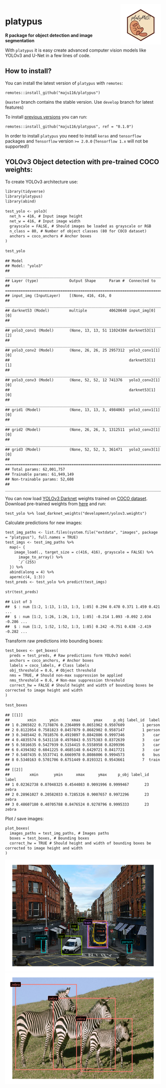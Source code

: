 
<img src="man/figures/hexsticker_platypus.png" align="right" alt="" width="130" />

platypus
========

**R package for object detection and image segmentation**

With `platypus` it is easy create advanced computer vision models like
YOLOv3 and U-Net in a few lines of code.

How to install?
---------------

You can install the latest version of `platypus` with `remotes`:

    remotes::install_github("maju116/platypus")

(`master` branch contains the stable version. Use `develop` branch for
latest features)

To install [previous versions]() you can run:

    remotes::install_github("maju116/platypus", ref = "0.1.0")

In order to install `platypus` you need to install `keras` and
`tensorflow` packages and `Tensorflow` version `>= 2.0.0`
(`Tensorflow 1.x` will not be supported!)

YOLOv3 Object detection with pre-trained COCO weights:
------------------------------------------------------

To create YOLOv3 architecture use:

    library(tidyverse)
    library(platypus)
    library(abind)

    test_yolo <- yolo3(
      net_h = 416, # Input image height
      net_w = 416, # Input image width
      grayscale = FALSE, # Should images be loaded as grayscale or RGB
      n_class = 80, # Number of object classes (80 for COCO dataset)
      anchors = coco_anchors # Anchor boxes
    )

    test_yolo

    ## Model
    ## Model: "yolo3"
    ## ________________________________________________________________________________
    ## Layer (type)              Output Shape      Param #  Connected to               
    ## ================================================================================
    ## input_img (InputLayer)    [(None, 416, 416, 0                                   
    ## ________________________________________________________________________________
    ## darknet53 (Model)         multiple          40620640 input_img[0][0]            
    ## ________________________________________________________________________________
    ## yolo3_conv1 (Model)       (None, 13, 13, 51 11024384 darknet53[1][2]            
    ## ________________________________________________________________________________
    ## yolo3_conv2 (Model)       (None, 26, 26, 25 2957312  yolo3_conv1[1][0]          
    ##                                                      darknet53[1][1]            
    ## ________________________________________________________________________________
    ## yolo3_conv3 (Model)       (None, 52, 52, 12 741376   yolo3_conv2[1][0]          
    ##                                                      darknet53[1][0]            
    ## ________________________________________________________________________________
    ## grid1 (Model)             (None, 13, 13, 3, 4984063  yolo3_conv1[1][0]          
    ## ________________________________________________________________________________
    ## grid2 (Model)             (None, 26, 26, 3, 1312511  yolo3_conv2[1][0]          
    ## ________________________________________________________________________________
    ## grid3 (Model)             (None, 52, 52, 3, 361471   yolo3_conv3[1][0]          
    ## ================================================================================
    ## Total params: 62,001,757
    ## Trainable params: 61,949,149
    ## Non-trainable params: 52,608
    ## ________________________________________________________________________________

You can now load [YOLOv3 Darknet](https://pjreddie.com/darknet/yolo/)
weights trained on [COCO dataset](https://cocodataset.org/#home).
Download pre-trained weights from
[here](https://pjreddie.com/media/files/yolov3.weights) and run:

    test_yolo %>% load_darknet_weights("development/yolov3.weights")

Calculate predictions for new images:

    test_img_paths <- list.files(system.file("extdata", "images", package = "platypus"), full.names = TRUE)
    test_imgs <- test_img_paths %>%
      map(~ {
        image_load(., target_size = c(416, 416), grayscale = FALSE) %>%
          image_to_array() %>%
          `/`(255)
      }) %>%
      abind(along = 4) %>%
      aperm(c(4, 1:3))
    test_preds <- test_yolo %>% predict(test_imgs)

    str(test_preds)

    ## List of 3
    ##  $ : num [1:2, 1:13, 1:13, 1:3, 1:85] 0.294 0.478 0.371 1.459 0.421 ...
    ##  $ : num [1:2, 1:26, 1:26, 1:3, 1:85] -0.214 1.093 -0.092 2.034 -0.286 ...
    ##  $ : num [1:2, 1:52, 1:52, 1:3, 1:85] 0.242 -0.751 0.638 -2.419 -0.282 ...

Transform raw predictions into bounding boxes:

    test_boxes <- get_boxes(
      preds = test_preds, # Raw predictions form YOLOv3 model
      anchors = coco_anchors, # Anchor boxes
      labels = coco_labels, # Class labels
      obj_threshold = 0.6, # Object threshold
      nms = TRUE, # Should non-max suppression be applied
      nms_threshold = 0.6, # Non-max suppression threshold
      correct_hw = FALSE # Should height and width of bounding boxes be corrected to image height and width
    )

    test_boxes

    ## [[1]]
    ##        xmin      ymin      xmax      ymax     p_obj label_id  label
    ## 1 0.2065822 0.7178876 0.2364099 0.8651962 0.9507609        1 person
    ## 2 0.8122054 0.7581823 0.8457879 0.8682902 0.9587147        1 person
    ## 3 0.3485442 0.7018576 0.4919897 0.8842886 0.9997346        3    car
    ## 4 0.4835574 0.5431118 0.4976843 0.5575383 0.8372639        3    car
    ## 5 0.5016635 0.5427939 0.5154415 0.5558958 0.8209396        3    car
    ## 6 0.4394382 0.6041225 0.4685148 0.6429721 0.8417721        3    car
    ## 7 0.5407435 0.5537741 0.6669978 0.8086006 0.9994573        6    bus
    ## 8 0.5340163 0.5701706 0.6751449 0.8193321 0.9543661        7  train
    ## 
    ## [[2]]
    ##         xmin       ymin      xmax      ymax     p_obj label_id label
    ## 1 0.02362738 0.07048325 0.4544083 0.9091996 0.9999467       23 zebra
    ## 2 0.28961027 0.20582033 0.7285326 0.9007657 0.9972296       23 zebra
    ## 3 0.48607180 0.40705788 0.8476524 0.9278796 0.9995333       23 zebra

Plot / save images:

    plot_boxes(
      images_paths = test_img_paths, # Images paths
      boxes = test_boxes, # Bounding boxes
      correct_hw = TRUE # Should height and width of bounding boxes be corrected to image height and width
    )

![](README_files/figure-gfm/unnamed-chunk-7-1.png)<!-- -->![](README_files/figure-gfm/unnamed-chunk-7-2.png)<!-- -->

